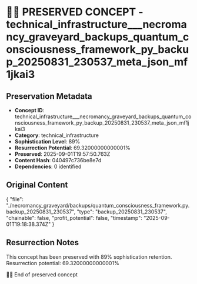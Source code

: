 # 🏴‍☠️ PRESERVED CONCEPT - technical_infrastructure___necromancy_graveyard_backups_quantum_consciousness_framework_py_backup_20250831_230537_meta_json_mf1jkai3

## Preservation Metadata
- **Concept ID**: technical_infrastructure___necromancy_graveyard_backups_quantum_consciousness_framework_py_backup_20250831_230537_meta_json_mf1jkai3
- **Category**: technical_infrastructure
- **Sophistication Level**: 89%
- **Resurrection Potential**: 69.32000000000001%
- **Preserved**: 2025-09-01T19:57:50.763Z
- **Content Hash**: 040497c736be8e7d
- **Dependencies**: 0 identified

## Original Content

{
  "file": "./necromancy_graveyard/backups/quantum_consciousness_framework.py.backup_20250831_230537",
  "type": "backup_20250831_230537",
  "chainable": false,
  "profit_potential": false,
  "timestamp": "2025-09-01T19:18:38.374Z"
}

## Resurrection Notes
This concept has been preserved with 89% sophistication retention.
Resurrection potential: 69.32000000000001%

🏴‍☠️ End of preserved concept